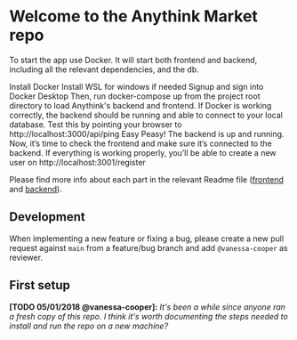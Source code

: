 # Welcome to the Anythink Market repo

To start the app use Docker. It will start both frontend and backend, including all the relevant dependencies, and the db.

Install Docker
Install WSL for windows if needed
Signup and sign into Docker Desktop
Then, run docker-compose up from the project root directory to load Anythink's backend and frontend.
If Docker is working correctly, the backend should be running and able to connect to your local database.
Test this by pointing your browser to http://localhost:3000/api/ping
Easy Peasy! The backend is up and running.
Now, it’s time to check the frontend and make sure it’s connected to the backend.
If everything is working properly, you’ll be able to create a new user on http://localhost:3001/register

Please find more info about each part in the relevant Readme file ([frontend](frontend/readme.md) and [backend](backend/README.md)).

## Development

When implementing a new feature or fixing a bug, please create a new pull request against `main` from a feature/bug branch and add `@vanessa-cooper` as reviewer.

## First setup

**[TODO 05/01/2018 @vanessa-cooper]:** _It's been a while since anyone ran a fresh copy of this repo. I think it's worth documenting the steps needed to install and run the repo on a new machine?_
